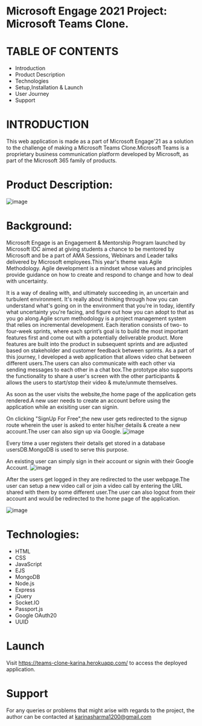 # Microsoft Engage 2021 Project: Microsoft Teams Clone.
# TABLE OF CONTENTS
- Introduction
- Product Description
- Technologies
- Setup,Installation & Launch
- User Journey
- Support
# INTRODUCTION
This web application is made as a part of Microsoft Engage'21 as a solution to the challenge of making a Microsoft Teams Clone.Microsoft Teams is a proprietary business communication platform developed by Microsoft, as part of the Microsoft 365 family of products.

# Product Description:
![image](https://user-images.githubusercontent.com/68894444/125161896-9f63c700-e1a2-11eb-8bff-bbb337d63f4f.png)

# Background:
Microsoft Engage is an Engagement & Mentorship Program launched by Microsoft IDC aimed at giving students a chance to be mentored by Microsoft and be a part of AMA Sessions, Webinars and Leader talks delivered by Microsoft employees.This year's theme was Agile Methodology.
Agile development is a mindset whose values and principles provide guidance on how to create and respond to change and how to deal with uncertainty.

It is a way of dealing with, and ultimately succeeding in, an uncertain and turbulent environment. It's really about thinking through how you can understand what's going on in the environment that you're in today, identify what uncertainty you're facing, and figure out how you can adopt to that as you go along.Agile scrum methodology is a project management system that relies on incremental development. Each iteration consists of two- to four-week sprints, where each sprint’s goal is to build the most important features first and come out with a potentially deliverable product. More features are built into the product in subsequent sprints and are adjusted based on stakeholder and customer feedback between sprints.
As a part of this journey, I developed a web application that allows video chat between different users.The users can also communicate with each other via sending messages to each other in a chat box.The prototype also supports the functionality to share a user's screen with the other participants & allows the users to start/stop their video & mute/unmute themselves.

As soon as the user visits the website,the home page of the application gets rendered.A new user needs to create an account before using the application while an exisiting user can signin.

On clicking "SignUp For Free",the new user gets redirected to the signup route wherein the user is asked to enter his/her details & create a new account.The user can also sign up via Google.
![image](https://user-images.githubusercontent.com/68894444/125162098-bb1b9d00-e1a3-11eb-87ce-dcfc14fe9c9f.png)

Every time a user registers their details get stored in a database usersDB.MongoDB is used to serve this purpose.

An existing user can simply sign in their account or signin with their Google Account.
![image](https://user-images.githubusercontent.com/68894444/125162292-9aa01280-e1a4-11eb-863a-26e83c6209d4.png)

After the users get logged in they are redirected to the user webpage.The user can setup a new video call or join a video call by entering the URL shared with them by some different user.The user can also logout from their account and would be redirected to the home page of the application.

![image](https://user-images.githubusercontent.com/68894444/125162395-316ccf00-e1a5-11eb-80cd-8270ad0fefb7.png)




# Technologies:
- HTML
- CSS
- JavaScript
- EJS
- MongoDB
- Node.js
- Express
- jQuery
- Socket.IO
- Passport.js
- Google OAuth20
- UUID

# Launch
Visit https://teams-clone-karina.herokuapp.com/ to access the deployed application.

# Support
For any queries or problems that might arise with regards to the project, the author can be contacted at karinasharma1200@gmail.com
